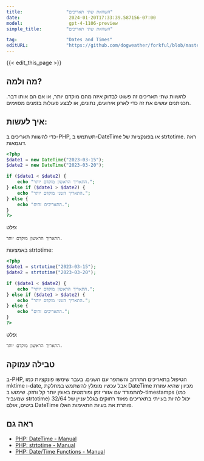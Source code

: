 ```yaml
---
title:                "השוואת שתי תאריכים"
date:                  2024-01-20T17:33:39.587156-07:00
model:                 gpt-4-1106-preview
simple_title:         "השוואת שתי תאריכים"

tag:                  "Dates and Times"
editURL:              "https://github.com/dogweather/forkful/blob/master/content/he/php/comparing-two-dates.md"
---
```


{{< edit_this_page >}}

## מה ולמה?
להשוות שתי תאריכים זה פשוט לבדוק איזה מהם מוקדם יותר, או אם הם אותו דבר. תכניתנים עושים את זה כדי לארגן אירועים, נתונים, או לבצע פעולות בזמנים מסוימים.

## איך לעשות:
כדי להשוות תאריכים ב-PHP, תשתמש ב-DateTime או בפונקציות של strtotime. ראה דוגמאות.

```PHP
<?php
$date1 = new DateTime("2023-03-15");
$date2 = new DateTime("2023-03-20");

if ($date1 < $date2) {
    echo "התאריך הראשון מוקדם יותר.";
} else if ($date1 > $date2) {
    echo "התאריך השני מוקדם יותר.";
} else {
    echo "התאריכים זהים.";
}
?>
```

פלט:
```
התאריך הראשון מוקדם יותר.
```

באמצעות strtotime:
```PHP
<?php
$date1 = strtotime("2023-03-15");
$date2 = strtotime("2023-03-20");

if ($date1 < $date2) {
    echo "התאריך הראשון מוקדם יותר.";
} else if ($date1 > $date2) {
    echo "התאריך השני מוקדם יותר.";
} else {
    echo "התאריכים זהים.";
}
?>
```

פלט:
```
התאריך הראשון מוקדם יותר.
```

## טבילה עמוקה
ב-PHP, הטיפול בתאריכים התרחב והשתפר עם השנים. בעבר שימשו פונקציות כמו mktime ו-date, אבל עכשיו מומלץ להשתמש במחלקת DateTime מכיוון שהיא עוזרת להתמודד עם אזורי זמן ופורמטים באופן יותר קל וחזק. שימוש ב-timestamps (כמו שמעביר strtotime) יכול להיות בעייתי בתאריכים מאוד רחוקים בגלל עניין של 32/64 ביטים, אולם DateTime פותרת את בעיות התאימות האלו.

## ראה גם
- [PHP: DateTime - Manual](https://www.php.net/manual/en/class.datetime.php)
- [PHP: strtotime - Manual](https://www.php.net/manual/en/function.strtotime.php)
- [PHP: Date/Time Functions - Manual](https://www.php.net/manual/en/book.datetime.php)
